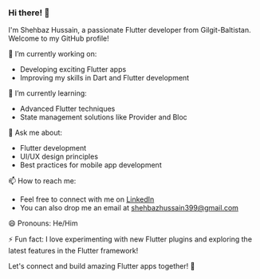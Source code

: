 ### Hi there! 👋

I'm Shehbaz Hussain, a passionate Flutter developer from Gilgit-Baltistan. Welcome to my GitHub profile!

🔭 I’m currently working on:
- Developing exciting Flutter apps
- Improving my skills in Dart and Flutter development

🌱 I’m currently learning:
- Advanced Flutter techniques
- State management solutions like Provider and Bloc

💬 Ask me about:
- Flutter development
- UI/UX design principles
- Best practices for mobile app development

📫 How to reach me:
- Feel free to connect with me on [LinkedIn](https://www.linkedin.com/in/shehbazhussain99/) 
- You can also drop me an email at shehbazhussain399@gmail.com

😄 Pronouns: He/Him

⚡ Fun fact: I love experimenting with new Flutter plugins and exploring the latest features in the Flutter framework!

Let's connect and build amazing Flutter apps together! 🚀
